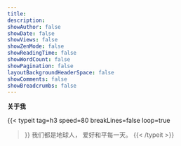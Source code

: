 ```yaml
---
title: 
description:
showAuthor: false
showDate: false
showViews: false
showZenMode: false
showReadingTime: false
showWordCount: false
showPagination: false
layoutBackgroundHeaderSpace: false
showComments: false
showBreadcrumbs: false
---
```

**关于我**

{{< typeit 
  tag=h3
  speed=80
  breakLines=false
  loop=true
>}}
我们都是地球人，
爱好和平每一天。
{{< /typeit >}}

